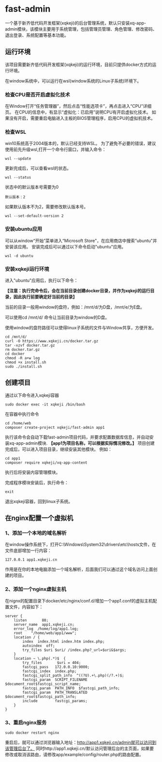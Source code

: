 # fast-admin
一个基于新齐低代码开发框架(xqkeji)的后台管理系统，默认只安装xq-app-admin模块，该模块主要用于系统管理，包括管理员管理、角色管理、修改密码、退出登录、系统配置等基本功能。

## 运行环境
该项目需要新齐低代码开发框架(xqkeji)的运行环境，目前只提供docker方式的运行环境。

在window系统中，可以运行在wsl(window系统的Linux子系统)环境下。
### 检查CPU是否开启虚拟化技术
在Window打开“任务管理器”，然后点击“性能选项卡”，再点击进入“CPU”详细页。
在CPU的信息中，有显示“虚拟化：已启用”说明CPU有开启虚拟化技术。
如果没有开启，需要重启电脑进入主板的BIOS管理程序，启用CPU的虚拟机技术。

### 检查WSL
win10系统高于2004版本的，默认已经支持WSL。
为了避免不必要的错误，建议使用前先升级wsl,打开一个命令行窗口，并输入命令：
``` shell
wsl --update
```
更新完成后，可以查看wsl的状态。
``` shell
wsl --status
```
状态中的默认版本号需要为0
``` shell
默认版本：2
```
如果默认版本不为2，需要修改默认版本号。
``` shell
wsl --set-default-version 2
```
### 安装ubuntu应用
可以从window“开始”菜单进入“Microsoft Store"，在应用商店中搜索”ubuntu"并安装该应用。
安装完成后可以通过以下命令启动"ubuntu"应用。
``` shell
wsl -d ubuntu
```
### 安装xqkeji运行环境
进入"ubuntu"应用后，执行以下命令： 

**【注意：执行完命令后，会在当前目录创建docker目录，并作为xqkeji的运行目录，因此执行前要确定好当前的目录】**

当前的目录一般用window的盘符，例如：/mnt/d/为D盘，/mnt/e/为E盘。

可以使用cd /mnt/d/ 命令让当前目录为window的D盘。

使用window的盘符路径可以使得linux子系统的文件与Window共享，方便开发。

``` shell
cd /mnt/d/
curl -O https://www.xqkeji.cn/docker.tar.gz
tar -xzvf docker.tar.gz
rm docker.tar.gz
cd docker
chmod -R a+w log
chmod +x install.sh
sudo ./install.sh
```

## 创建项目
通过以下命令进入xqkeji容器
``` shell
sudo docker exec -it xqkeji /bin/bash
```
在容器中执行命令
``` shell
cd /home/web
composer create-project xqkeji/fast-admin app1
```
执行该命令会自动下载fast-admin项目代码，并要求配置数据库信息，并自动安装xq-app-admin模块.
**【app1为项目名称，可以根据实际情况修改。】**
项目创建完成后，可以进入项目目录，继续安装其他模块。
例如：
``` shell
cd app1
composer require xqkeji/xq-app-content
```
执行后将安装内容管理模块。

完成程序模块安装后，执行命令：
``` shell
exit
```
退出xqkeji容器，回到linux子系统。

## 在nginx配置一个虚拟机
### 1、添加一个本地的域名解析
在window操作系统下，打开C:\Windows\System32\drivers\etc\hosts文件，在文件底部增加一行内容：
``` shell
127.0.0.1 app1.xqkeji.cn
```
作用是在你的本地电脑添加一个域名解析，后面我们可以通过这个域名访问上面创建的项目。

### 2、添加一个nginx虚拟主机
在nignx的配置目录下docker/etc/nginx/conf.d/增加一个app1.conf的虚拟主机配置文件，内容如下：
``` shell
server {
	listen       80;
	server_name  app1.xqkeji.cn;
	error_log  /home/log/app1.log;
	root    "/home/web/app1/www";
	location / {
		index  index.html index.htm index.php;
		autoindex  off;
		try_files $uri $uri/ /index.php?_url=$uri&$args;
	}
	location ~ \.php(.*)$  {
		try_files		$uri = 404;
		fastcgi_pass   172.0.0.10:9000;
		fastcgi_index  index.php;
		fastcgi_split_path_info  ^((?U).+\.php)(/?.+)$;
		fastcgi_param  SCRIPT_FILENAME  $document_root$fastcgi_script_name;
		fastcgi_param  PATH_INFO  $fastcgi_path_info;
		fastcgi_param  PATH_TRANSLATED  $document_root$fastcgi_path_info;
		include        fastcgi_params;
	}
}
```
### 3、重启nginx服务
``` shell
sudo docker restart nginx
```
重启后，就可以通过浏览器输入地址：http://app1.xqkeji.cn/admin就可以访问到该管理后台了。
同时http://app1.xqkeji.cn/默认访问管理后台的主页面，如果要修改或取消该路由，请修改app/example/config/router.php的路由配置。